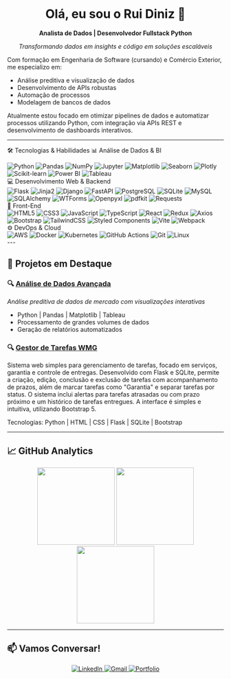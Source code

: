 <h1 align="center">Olá, eu sou o Rui Diniz 👋</h1>
<p align="center"><strong>Analista de Dados | Desenvolvedor Fullstack Python</strong></p>
<p align="center"><em>Transformando dados em insights e código em soluções escaláveis</em></p>

Com formação em Engenharia de Software (cursando) e Comércio Exterior, me especializo em:
- Análise preditiva e visualização de dados
- Desenvolvimento de APIs robustas
- Automação de processos
- Modelagem de bancos de dados

Atualmente estou focado em otimizar pipelines de dados e automatizar processos utilizando Python, com integração via APIs REST e desenvolvimento de dashboards interativos.
</div>

---

🛠️ Tecnologias & Habilidades
📊 Análise de Dados & BI
<div> <img src="https://img.shields.io/badge/Python-3776AB?style=flat-square&logo=python&logoColor=white" alt="Python"> <img src="https://img.shields.io/badge/Pandas-150458?style=flat-square&logo=pandas&logoColor=white" alt="Pandas"> <img src="https://img.shields.io/badge/NumPy-013243?style=flat-square&logo=numpy&logoColor=white" alt="NumPy"> <img src="https://img.shields.io/badge/Jupyter-F37626?style=flat-square&logo=jupyter&logoColor=white" alt="Jupyter"> <img src="https://img.shields.io/badge/Matplotlib-11557C?style=flat-square&logo=plotly&logoColor=white" alt="Matplotlib"> <img src="https://img.shields.io/badge/Seaborn-76B900?style=flat-square&logo=python&logoColor=white" alt="Seaborn"> <img src="https://img.shields.io/badge/Plotly-3F4F75?style=flat-square&logo=plotly&logoColor=white" alt="Plotly"> <img src="https://img.shields.io/badge/Scikit--Learn-F7931E?style=flat-square&logo=scikit-learn&logoColor=white" alt="Scikit-learn"> <img src="https://img.shields.io/badge/PowerBI-F2C811?style=flat-square&logo=powerbi&logoColor=black" alt="Power BI"> <img src="https://img.shields.io/badge/Tableau-E97627?style=flat-square&logo=tableau&logoColor=white" alt="Tableau"> </div>
💻 Desenvolvimento Web & Backend
<div> <img src="https://img.shields.io/badge/Flask-000000?style=flat-square&logo=flask&logoColor=white" alt="Flask"> <img src="https://img.shields.io/badge/Jinja2-B41717?style=flat-square&logo=jinja&logoColor=white" alt="Jinja2"> <img src="https://img.shields.io/badge/Django-092E20?style=flat-square&logo=django&logoColor=white" alt="Django"> <img src="https://img.shields.io/badge/FastAPI-009688?style=flat-square&logo=fastapi&logoColor=white" alt="FastAPI"> <img src="https://img.shields.io/badge/PostgreSQL-4169E1?style=flat-square&logo=postgresql&logoColor=white" alt="PostgreSQL"> <img src="https://img.shields.io/badge/SQLite-003B57?style=flat-square&logo=sqlite&logoColor=white" alt="SQLite"> <img src="https://img.shields.io/badge/MySQL-4479A1?style=flat-square&logo=mysql&logoColor=white" alt="MySQL"> <img src="https://img.shields.io/badge/SQLAlchemy-CCA62F?style=flat-square&logo=python&logoColor=white" alt="SQLAlchemy"> <img src="https://img.shields.io/badge/WTForms-000000?style=flat-square&logo=python&logoColor=white" alt="WTForms"> <img src="https://img.shields.io/badge/Openpyxl-1D6F42?style=flat-square&logo=python&logoColor=white" alt="Openpyxl"> <img src="https://img.shields.io/badge/pdfkit-00599C?style=flat-square&logo=python&logoColor=white" alt="pdfkit"> <img src="https://img.shields.io/badge/Requests-008CBA?style=flat-square&logo=python&logoColor=white" alt="Requests"> </div>
🎨 Front-End
<div> <img src="https://img.shields.io/badge/HTML5-E34F26?style=flat-square&logo=html5&logoColor=white" alt="HTML5"> <img src="https://img.shields.io/badge/CSS3-1572B6?style=flat-square&logo=css3&logoColor=white" alt="CSS3"> <img src="https://img.shields.io/badge/JavaScript-F7DF1E?style=flat-square&logo=javascript&logoColor=black" alt="JavaScript"> <img src="https://img.shields.io/badge/TypeScript-3178C6?style=flat-square&logo=typescript&logoColor=white" alt="TypeScript"> <img src="https://img.shields.io/badge/React-61DAFB?style=flat-square&logo=react&logoColor=black" alt="React"> <img src="https://img.shields.io/badge/Redux-764ABC?style=flat-square&logo=redux&logoColor=white" alt="Redux"> <img src="https://img.shields.io/badge/Axios-5A29E4?style=flat-square&logo=axios&logoColor=white" alt="Axios"> <img src="https://img.shields.io/badge/Bootstrap-7952B3?style=flat-square&logo=bootstrap&logoColor=white" alt="Bootstrap"> <img src="https://img.shields.io/badge/TailwindCSS-06B6D4?style=flat-square&logo=tailwind-css&logoColor=white" alt="TailwindCSS"> <img src="https://img.shields.io/badge/StyledComponents-DB7093?style=flat-square&logo=styled-components&logoColor=white" alt="Styled Components"> <img src="https://img.shields.io/badge/Vite-646CFF?style=flat-square&logo=vite&logoColor=white" alt="Vite"> <img src="https://img.shields.io/badge/Webpack-8DD6F9?style=flat-square&logo=webpack&logoColor=black" alt="Webpack"> </div>
⚙️ DevOps & Cloud
<div> <img src="https://img.shields.io/badge/AWS-FF9900?style=flat-square&logo=amazonaws&logoColor=white" alt="AWS"> <img src="https://img.shields.io/badge/Docker-2496ED?style=flat-square&logo=docker&logoColor=white" alt="Docker"> <img src="https://img.shields.io/badge/Kubernetes-326CE5?style=flat-square&logo=kubernetes&logoColor=white" alt="Kubernetes"> <img src="https://img.shields.io/badge/GitHub_Actions-2088FF?style=flat-square&logo=githubactions&logoColor=white" alt="GitHub Actions"> <img src="https://img.shields.io/badge/Git-F05032?style=flat-square&logo=git&logoColor=white" alt="Git"> <img src="https://img.shields.io/badge/Linux-FCC624?style=flat-square&logo=linux&logoColor=black" alt="Linux"> </div>
---

## 🚀 **Projetos em Destaque**

### 🔍 [Análise de Dados Avançada](https://github.com/Dev-RuiDiniz/seu-projeto)
*Análise preditiva de dados de mercado com visualizações interativas*
- Python | Pandas | Matplotlib | Tableau
- Processamento de grandes volumes de dados
- Geração de relatórios automatizados

### 🔍  [Gestor de Tarefas WMG](https://github.com/Dev-RuiDiniz/GERENCIADOR_DE_TAREFAS_WMG)
Sistema web simples para gerenciamento de tarefas, focado em serviços, garantia e controle de entregas. Desenvolvido com Flask e SQLite, permite a criação, edição, conclusão e exclusão de tarefas com acompanhamento de prazos, além de marcar tarefas como "Garantia" e separar tarefas por status. O sistema inclui alertas para tarefas atrasadas ou com prazo próximo e um histórico de tarefas entregues. A interface é simples e intuitiva, utilizando Bootstrap 5.

Tecnologias: Python | HTML | CSS | Flask | SQLite | Bootstrap

---

## 📈 **GitHub Analytics**
<div align="center">
  <img height="180em" src="https://github-readme-stats.vercel.app/api?username=Dev-RuiDiniz&show_icons=true&theme=algolia&include_all_commits=true&count_private=true&hide_border=true"/>
  <img height="180em" src="https://github-readme-stats.vercel.app/api/top-langs/?username=Dev-RuiDiniz&layout=compact&langs_count=8&theme=algolia&hide_border=true"/>
  <img height="180em" src="https://www.codewars.com/users/Dev-RuiDiniz/badges/large"/>
</div>

---

## 📫 **Vamos Conversar!**
<div align="center">
  <a href="https://www.linkedin.com/in/rui-francisco-de-paula-inácio-diniz-868195301/" target="_blank">
    <img src="https://img.shields.io/badge/-LinkedIn-0A66C2?style=for-the-badge&logo=linkedin&logoColor=white" alt="LinkedIn">
  </a>
  <a href="mailto:rui.pdiniz@gmail.com">
    <img src="https://img.shields.io/badge/-Gmail-EA4335?style=for-the-badge&logo=gmail&logoColor=white" alt="Gmail">
  </a>
  <a href="https://dev-ruidiniz.github.io/" target="_blank">
    <img src="https://img.shields.io/badge/-Portfolio-4285F4?style=for-the-badge&logo=google-chrome&logoColor=white" alt="Portfolio">
  </a>
</div>
